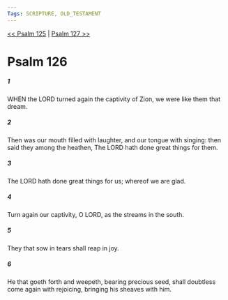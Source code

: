 ```yaml
---
Tags: SCRIPTURE, OLD_TESTAMENT
---
```


[<< Psalm 125](OLD_TESTAMENT/19_Psalms/Psalm_125.md) | [Psalm 127 >>](OLD_TESTAMENT/19_Psalms/Psalm_127.md)

# Psalm 126

##### 1
 WHEN the LORD turned again the captivity of Zion, we were like them that dream.
##### 2
 Then was our mouth filled with laughter, and our tongue with singing: then said they among the heathen, The LORD hath done great things for them.
##### 3
 The LORD hath done great things for us; whereof we are glad.
##### 4
 Turn again our captivity, O LORD, as the streams in the south.
##### 5
 They that sow in tears shall reap in joy.
##### 6
 He that goeth forth and weepeth, bearing precious seed, shall doubtless come again with rejoicing, bringing his sheaves with him.

